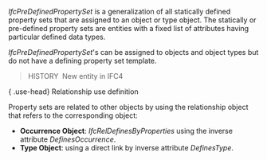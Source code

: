 ﻿_IfcPreDefinedPropertySet_ is a generalization of all statically defined property sets that are assigned to an object or type object. The statically or pre-defined property sets are entities with a fixed list of attributes having particular defined data types.

_IfcPreDefinedPropertySet_'s can be assigned to objects and object types but do not have a defining property set template.

> HISTORY&nbsp; New entity in IFC4

{ .use-head}
Relationship use definition

Property sets are related to other objects by using the relationship object that refers to the corresponding object:

* **Occurrence Object**: _IfcRelDefinesByProperties_ using the inverse attribute _DefinesOccurrence_.
* **Type Object**: using a direct link by inverse attribute _DefinesType_.
